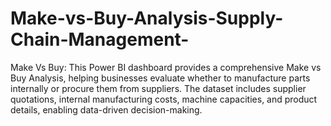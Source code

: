 # Make-vs-Buy-Analysis-Supply-Chain-Management-
Make Vs Buy: This Power BI dashboard provides a comprehensive Make vs Buy Analysis, helping businesses evaluate whether to manufacture parts internally or procure them from suppliers. The dataset includes supplier quotations, internal manufacturing costs, machine capacities, and product details, enabling data-driven decision-making.
